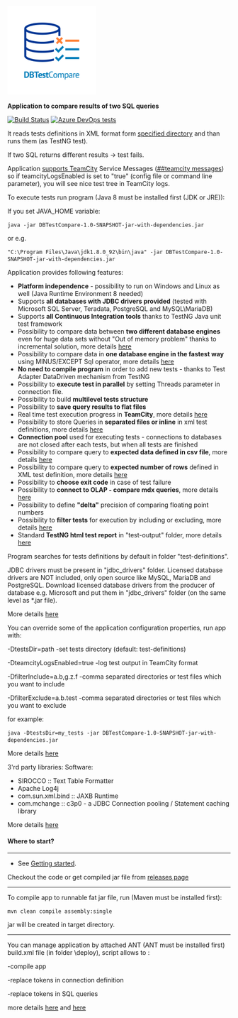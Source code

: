 <img src="images/DBTestCompare.png" alt="DBTestCompare" width="200">

**Application to compare results of two SQL queries** 

[![Build Status](https://dev.azure.com/DBTestCompare/Build/_apis/build/status/ObjectivityLtd.DBTestCompare)](https://dev.azure.com/DBTestCompare/Build/_build?definitionId=1&_a=summary)
[![Azure DevOps tests](https://img.shields.io/azure-devops/tests/DBTestCompare/Build/1?compact_message)](https://dev.azure.com/DBTestCompare/Build/_build?definitionId=1&_a=summary)


It reads tests definitions in XML format form [specified directory](https://github.com/ObjectivityLtd/DBTestCompare/tree/master/test-definitions) and than runs them (as TestNG test). 

If two SQL returns different results -> test fails. 

Application [supports TeamCity](https://github.com/ObjectivityLtd/DBTestCompare/wiki/Real-time-test-execution-progress-in-TeamCity) Service Messages ([##teamcity messages](https://confluence.jetbrains.com/display/TCD8/Build+Script+Interaction+with+TeamCity)) so if teamcityLogsEnabled is set to "true" (config file or command line parameter), you will see nice test tree in TeamCity logs.

To execute tests run program (Java 8 must be installed first (JDK or JRE)):

If you set JAVA_HOME variable:
```
java -jar DBTestCompare-1.0-SNAPSHOT-jar-with-dependencies.jar
```

or e.g.
```
"C:\Program Files\Java\jdk1.8.0_92\bin\java" -jar DBTestCompare-1.0-SNAPSHOT-jar-with-dependencies.jar
```

Application provides following features:
- **Platform independence** - possibility to run on Windows and Linux as well (Java Runtime Environment 8 needed)
- Supports **all databases with JDBC drivers provided** (tested with Microsoft SQL Server, Teradata, PostgreSQL and MySQL\MariaDB)
- Supports **all Continuous Integration tools** thanks to TestNG Java unit test framework
- Possibility to compare data between **two different database engines** even for huge data sets 
without "Out of memory problem" thanks to incremental solution, more details [here](https://github.com/ObjectivityLtd/DBTestCompare/wiki/Fetch)
- Possibility to compare data in **one database engine in the fastest way** using MINUS/EXCEPT Sql operator, more details [here](https://github.com/ObjectivityLtd/DBTestCompare/wiki/Minus)
- **No need to compile program** in order to add new tests - thanks to Test Adapter DataDriven mechanism from TestNG 
- Possibility to **execute test in parallel** by setting Threads parameter in connection file.
- Possibility to build **multilevel tests structure**
- Possibility to **save query results to flat files**
- Real time test execution progress in **TeamCity**, more details [here](https://github.com/ObjectivityLtd/DBTestCompare/wiki/Real-time-test-execution-progress-in-TeamCity)
- Possibility to store Queries in **separated files or inline** in xml test definitions, more details [here](https://github.com/ObjectivityLtd/DBTestCompare/wiki/Storing-queries-in-separated-files-or-inline-in-xml-test-definitions)
- **Connection pool** used for executing tests - connections to databases are not closed 
after each tests, but when all tests are finished
- Possibility to compare query to **expected data defined in csv file**, more details [here](https://github.com/ObjectivityLtd/DBTestCompare/wiki/FILE)
- Possibility to compare query to **expected number of rows** defined in XML test definition, more details [here](https://github.com/ObjectivityLtd/DBTestCompare/wiki/NMB_OF_RESULTS)
- Possibility to **choose exit code** in case  of test failure
- Possibility to **connect to OLAP - compare mdx queries**, more details [here](https://github.com/ObjectivityLtd/DBTestCompare/wiki/OLAP)
- Possibility to define **"delta"** precision of comparing floating point numbers
- Possibility to **filter tests** for execution by including or excluding, more details [here](https://github.com/ObjectivityLtd/DBTestCompare/wiki/Filtering-tests-for-execution-by-including-or-excluding)
- Standard **TestNG html test report** in "test-output" folder, more details [here](https://github.com/ObjectivityLtd/DBTestCompare/wiki/Test-results---TestNG-html-report-in-%22test-output%22-folder)

Program searches for tests definitions by default in folder "test-definitions".

JDBC drivers must be present in "jdbc_drivers" folder.
Licensed database drivers are NOT included, only open source like MySQL, MariaDB and PostgreSQL. 
Download licensed database drivers from the producer of database e.g. Microsoft and put them in "jdbc_drivers" folder (on the same level as *.jar file). 

More details [here](https://github.com/ObjectivityLtd/DBTestCompare/wiki/Deploying-licensed-jdbc-drivers-(not-open-source))

You can override some of the application configuration properties, run app with:

 -DtestsDir=path             -set tests directory (default: test-definitions)
 
 -DteamcityLogsEnabled=true  -log test output in TeamCity format
 
 -DfilterInclude=a.b,g.z.f   -comma separated directories or test files which you want to include
 
 -DfilterExclude=a.b.test    -comma separated directories or test files which you want to exclude

for example:

```
java -DtestsDir=my_tests -jar DBTestCompare-1.0-SNAPSHOT-jar-with-dependencies.jar
```
More details [here](https://github.com/ObjectivityLtd/DBTestCompare/wiki/Command-line-parameters)

3'rd party libraries:
Software:
- SIROCCO :: Text Table Formatter
- Apache Log4j
- com.sun.xml.bind :: JAXB Runtime
- com.mchange :: c3p0 - a JDBC Connection pooling / Statement caching library

More details [here](https://github.com/ObjectivityLtd/DBTestCompare/blob/master/LICENSE-3RD-PARTY)

#### Where to start?
-------------
- See [Getting started](https://github.com/ObjectivityLtd/DBTestCompare/wiki/Getting-started).

Checkout the code or get compiled jar file from [releases page](https://github.com/ObjectivityLtd/DBTestCompare/releases)

-------------

To compile app to runnable fat jar file, run (Maven must be installed first):
```
mvn clean compile assembly:single
```
jar will be created in target directory.

-------------

You can manage application by attached ANT (ANT must be installed first) build.xml file (in folder \deploy), script allows to :

-compile app

-replace tokens in connection definition  

-replace tokens in SQL queries

more details [here](https://github.com/ObjectivityLtd/DBTestCompare/wiki/Compiling,-replacing-tokens-in-connection-definition) and  [here](https://github.com/ObjectivityLtd/DBTestCompare/wiki/Replacing-tokens-in-SQL-queries)
